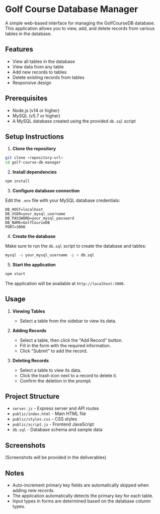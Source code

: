# Golf Course Database Manager

A simple web-based interface for managing the GolfCourseDB database. This application allows you to view, add, and delete records from various tables in the database.

## Features

- View all tables in the database
- View data from any table
- Add new records to tables
- Delete existing records from tables
- Responsive design

## Prerequisites

- Node.js (v14 or higher)
- MySQL (v5.7 or higher)
- A MySQL database created using the provided `db.sql` script

## Setup Instructions

1. **Clone the repository**

```bash
git clone <repository-url>
cd golf-course-db-manager
```

2. **Install dependencies**

```bash
npm install
```

3. **Configure database connection**

Edit the `.env` file with your MySQL database credentials:

```
DB_HOST=localhost
DB_USER=your_mysql_username
DB_PASSWORD=your_mysql_password
DB_NAME=GolfCourseDB
PORT=3000
```

4. **Create the database**

Make sure to run the `db.sql` script to create the database and tables:

```bash
mysql -u your_mysql_username -p < db.sql
```

5. **Start the application**

```bash
npm start
```

The application will be available at `http://localhost:3000`.

## Usage

1. **Viewing Tables**
   - Select a table from the sidebar to view its data.

2. **Adding Records**
   - Select a table, then click the "Add Record" button.
   - Fill in the form with the required information.
   - Click "Submit" to add the record.

3. **Deleting Records**
   - Select a table to view its data.
   - Click the trash icon next to a record to delete it.
   - Confirm the deletion in the prompt.

## Project Structure

- `server.js` - Express server and API routes
- `public/index.html` - Main HTML file
- `public/styles.css` - CSS styles
- `public/script.js` - Frontend JavaScript
- `db.sql` - Database schema and sample data

## Screenshots

(Screenshots will be provided in the deliverables)

## Notes

- Auto-increment primary key fields are automatically skipped when adding new records.
- The application automatically detects the primary key for each table.
- Input types in forms are determined based on the database column types. 